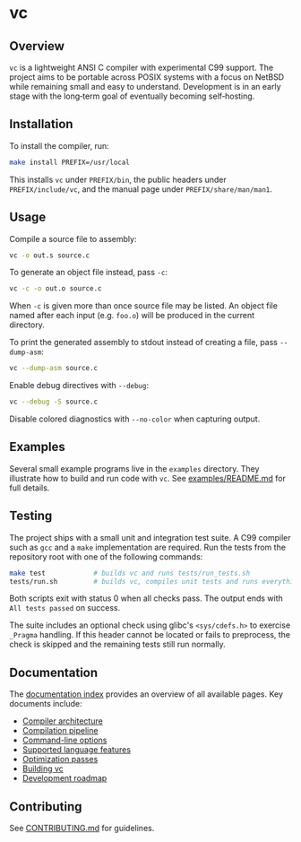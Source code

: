 # vc

## Overview

`vc` is a lightweight ANSI C compiler with experimental C99 support. The
project aims to be portable across POSIX systems with a focus on NetBSD
while remaining small and easy to understand. Development is in an
early stage with the long‑term goal of eventually becoming
self‑hosting.

## Installation

To install the compiler, run:

```sh
make install PREFIX=/usr/local
```

This installs `vc` under `PREFIX/bin`, the public headers under
`PREFIX/include/vc`, and the manual page under `PREFIX/share/man/man1`.

## Usage

Compile a source file to assembly:

```sh
vc -o out.s source.c
```

To generate an object file instead, pass `-c`:

```sh
vc -c -o out.o source.c
```

When `-c` is given more than once source file may be listed.  An object
file named after each input (e.g. `foo.o`) will be produced in the
current directory.

To print the generated assembly to stdout instead of creating a file,
pass `--dump-asm`:

```sh
vc --dump-asm source.c
```

Enable debug directives with `--debug`:

```sh
vc --debug -S source.c
```

Disable colored diagnostics with `--no-color` when capturing output.

## Examples

Several small example programs live in the `examples` directory. They
illustrate how to build and run code with `vc`. See
[examples/README.md](examples/README.md) for full details.

## Testing

The project ships with a small unit and integration test suite. A C99
compiler such as `gcc` and a `make` implementation are required. Run the
tests from the repository root with one of the following commands:

```sh
make test            # builds vc and runs tests/run_tests.sh
tests/run.sh         # builds vc, compiles unit tests and runs everything
```

Both scripts exit with status 0 when all checks pass. The output ends with
`All tests passed` on success.

The suite includes an optional check using glibc's `<sys/cdefs.h>` to
exercise `_Pragma` handling. If this header cannot be located or fails to
preprocess, the check is skipped and the remaining tests still run normally.

## Documentation

The [documentation index](docs/README.md) provides an overview of all available
pages. Key documents include:

- [Compiler architecture](docs/architecture.md)
- [Compilation pipeline](docs/pipeline.md)
- [Command-line options](docs/command_line.md)
- [Supported language features](docs/language_features.md)
- [Optimization passes](docs/optimization.md)
- [Building vc](docs/building.md)
- [Development roadmap](docs/roadmap.md)

## Contributing

See [CONTRIBUTING.md](CONTRIBUTING.md) for guidelines.
